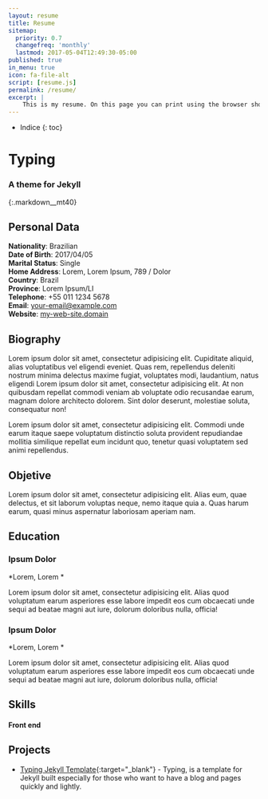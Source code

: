 ```yaml
---
layout: resume
title: Resume
sitemap:
  priority: 0.7
  changefreq: 'monthly'
  lastmod: 2017-05-04T12:49:30-05:00
published: true
in_menu: true
icon: fa-file-alt
script: [resume.js]
permalink: /resume/
excerpt: |
    This is my resume. On this page you can print using the browser shortcut (Ctrl + P) or using the 'Print' Button as well.
---
```



* Indice
{: toc}

#  Typing

### A theme for Jekyll

{:.markdown__mt40}
## Personal Data

**Nationality**: Brazilian   
**Date of Birth**: 2017/04/05   
**Marital Status**: Single   
**Home Address**: Lorem, Lorem Ipsum, 789 / Dolor  
**Country**: Brazil   
**Province**: Lorem Ipsum/LI   
**Telephone**: +55 011 1234 5678   
**Email**: your-email@example.com   
**Website**: [my-web-site.domain](http://williamcanin.com)   


## Biography

Lorem ipsum dolor sit amet, consectetur adipisicing elit. Cupiditate aliquid, alias voluptatibus vel eligendi eveniet. Quas rem, repellendus deleniti nostrum minima delectus maxime fugiat, voluptates modi, laudantium, natus eligendi <sequi class="Lorem">Lorem ipsum dolor sit amet, consectetur adipisicing elit. At non quibusdam repellat commodi veniam ab voluptate odio recusandae earum, magnam dolore architecto dolorem. Sint dolor deserunt, molestiae soluta, consequatur non!</sequi>


Lorem ipsum dolor sit amet, consectetur adipisicing elit. Commodi unde earum itaque saepe voluptatum distinctio soluta provident repudiandae mollitia similique repellat eum incidunt quo, tenetur quasi voluptatem sed animi repellendus.

## Objetive

Lorem ipsum dolor sit amet, consectetur adipisicing elit. Alias eum, quae delectus, et sit laborum voluptas neque, nemo itaque quia a. Quas harum earum, quasi minus aspernatur laboriosam aperiam nam.

## Education

### Ipsum Dolor

*Lorem, Lorem *

Lorem ipsum dolor sit amet, consectetur adipisicing elit. Alias quod voluptatum earum asperiores esse labore impedit eos cum obcaecati unde sequi ad beatae magni aut iure, dolorum doloribus nulla, officia!

### Ipsum Dolor

*Lorem, Lorem *

Lorem ipsum dolor sit amet, consectetur adipisicing elit. Alias quod voluptatum earum asperiores esse labore impedit eos cum obcaecati unde sequi ad beatae magni aut iure, dolorum doloribus nulla, officia!

## Skills

#### **Front end**


## Projects

* [Typing Jekyll Template](https://github.com/williamcanin/typing-jekyll-template){:target="_blank"} - Typing, is a template for Jekyll built especially for those who want to have a blog and pages quickly and lightly.